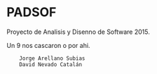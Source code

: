 # PADSOF

Proyecto de Analisis y Disenno de Software 2015.

Un 9 nos cascaron o por ahi. 


        Jorge Arellano Subias
        David Nevado Catalán


